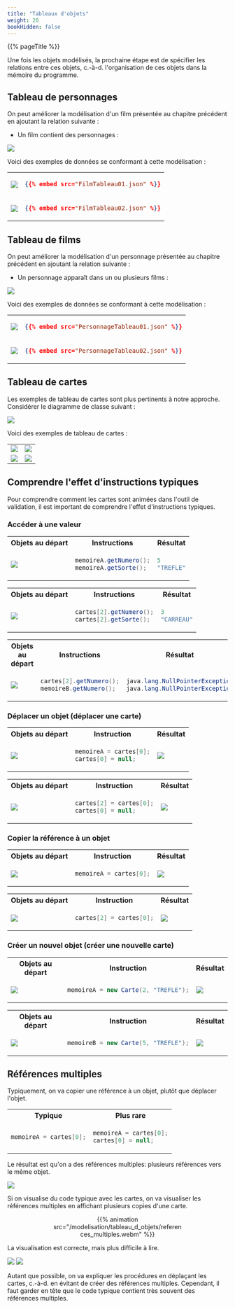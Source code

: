 ```yaml
---
title: "Tableaux d'objets"
weight: 20
bookHidden: false
---
```


{{% pageTitle %}}

Une fois les objets modélisés, la prochaine étape est de spécifier les
relations entre ces objets, c.-à-d. l'organisation de ces objets dans 
la mémoire du programme.

## Tableau de personnages 

On peut améliorer la modélisation d'un film présentée au chapitre précédent en ajoutant
la relation suivante&nbsp;:

* Un film contient des personnages :

<img class="figure" src="FilmTableau.png"/>

Voici des exemples de données se conformant à cette modélisation :

<table>

<tr>
<td>

<img class="figure" src="FilmTableau01.png"/>

</td>

<td>

```json
{{% embed src="FilmTableau01.json" %}}
```

</td>
</tr>

<tr>
<td>

<img class="figure" src="FilmTableau02.png"/>

</td>

<td>

```json
{{% embed src="FilmTableau02.json" %}}
```

</td>
</tr>



</table>

## Tableau de films

On peut améliorer la modélisation d'un personnage présentée au chapitre précédent en ajoutant
la relation suivante&nbsp;:

* Un personnage apparaît dans un ou plusieurs films :

<img class="figure" src="PersonnageTableau.png"/>

Voici des exemples de données se conformant à cette modélisation :

<table>

<tr>
<td>

<img class="figure" src="PersonnageTableau01.png"/>

</td>

<td>

```json
{{% embed src="PersonnageTableau01.json" %}}
```

</td>
</tr>

<tr>
<td>

<img class="figure" src="PersonnageTableau02.png"/>

</td>

<td>

```json
{{% embed src="PersonnageTableau02.json" %}}
```

</td>
</tr>



</table>


## Tableau de cartes

Les exemples de tableau de cartes sont plus pertinents à notre approche.
Considérer le diagramme de classe suivant :

<img class="figure" src="MonTableau.png"/>

Voici des exemples de tableau de cartes :

<table>

<tr>
<td>
<img class="figure" src="cartesA.png"/>
</td>
<td>
<img class="figure" src="tableauA.png"/>
</td>
</tr>

<tr>
<td>
<img class="figure" src="cartesB.png"/>
</td>
<td>
<img class="figure" src="tableauB.png"/>
</td>
</tr>

</table>


## Comprendre l'effet d'instructions typiques

Pour comprendre comment les cartes sont animées dans l'outil de validation, 
il est important de comprendre l'effet d'instructions typiques.

### Accéder à une valeur

<table>
<tr>
<th>Objets au départ</th>
<th>Instructions</th>
<th>Résultat</th>
</tr>

<tr>
<td>
<img class="figure" src="tableauB.png"/>
</td>
<td>

```java
memoireA.getNumero();
memoireA.getSorte();
```

</td>
<td>

```java
5
"TREFLE"
```


</td>
</tr>
</table>

<table>
<tr>
<th>Objets au départ</th>
<th>Instructions</th>
<th>Résultat</th>
</tr>

<tr>
<td>
<img class="figure" src="tableauA.png"/>
</td>
<td>

```java
cartes[2].getNumero();
cartes[2].getSorte();
```

</td>
<td>

```java
3
"CARREAU"
```


</td>
</tr>
</table>

<table>
<tr>
<th>Objets au départ</th>
<th>Instructions</th>
<th>Résultat</th>
</tr>

<tr>
<td>
<img class="figure" src="tableauB.png"/>
</td>
<td>

```java
cartes[2].getNumero();
memoireB.getNumero();
```

</td>
<td>

```java
java.lang.NullPointerException
java.lang.NullPointerException
```


</td>
</tr>
</table>



### Déplacer un objet (déplacer une carte)


<table>
<tr>
<th>Objets au départ</th>
<th>Instruction</th>
<th>Résultat</th>
</tr>

<tr>
<td>
<img class="figure" src="tableauA.png"/>
</td>
<td>

```java
memoireA = cartes[0];
cartes[0] = null;
```

</td>
<td>
<img class="figure" src="tableauA_apres1.png"/>
</td>
</tr>
</table>

<table>
<tr>
<th>Objets au départ</th>
<th>Instruction</th>
<th>Résultat</th>
</tr>

<tr>
<td>
<img class="figure" src="tableauB.png"/>
</td>
<td>

```java
cartes[2] = cartes[0];
cartes[0] = null;
```

</td>
<td>
<img class="figure" src="tableauB_apres1.png"/>
</td>
</tr>
</table>

### Copier la référence à un objet


<table>
<tr>
<th>Objets au départ</th>
<th>Instruction</th>
<th>Résultat</th>
</tr>

<tr>
<td>
<img class="figure" src="tableauA.png"/>
</td>
<td>

```java
memoireA = cartes[0];
```

</td>
<td>
<img class="figure" src="tableauA_apres2.png"/>
</td>
</tr>

</table>

<table>
<tr>
<th>Objets au départ</th>
<th>Instruction</th>
<th>Résultat</th>
</tr>

<tr>
<td>
<img class="figure" src="tableauB.png"/>
</td>
<td>

```java
cartes[2] = cartes[0];
```

</td>
<td>
<img class="figure" src="tableauB_apres2.png"/>
</td>
</tr>
</table>




### Créer un nouvel objet (créer une nouvelle carte)


<table>
<tr>
<th>Objets au départ</th>
<th>Instruction</th>
<th>Résultat</th>
</tr>


<tr>
<td>
<img class="figure" src="tableauA.png"/>
</td>
<td>

```java
memoireA = new Carte(2, "TREFLE");
```

</td>
<td>
<img class="figure" src="tableauA_apres3.png"/>
</td>
</tr>

</table>


<table>
<tr>
<th>Objets au départ</th>
<th>Instruction</th>
<th>Résultat</th>
</tr>


<tr>
<td>
<img class="figure" src="tableauB.png"/>
</td>
<td>

```java
memoireB = new Carte(5, "TREFLE");
```

</td>
<td>
<img class="figure" src="tableauB_apres3.png"/>
</td>
</tr>

</table>


## Références multiples

Typiquement, on va copier une référence à un objet, plutôt que déplacer l'objet.

<table>
<tr>
<th>
Typique
</th>
<th>
Plus rare
</th>
</tr>

<tr>
<td>

```java
memoireA = cartes[0];
```

</td>
<td>

```java
memoireA = cartes[0];
cartes[0] = null;
```

</td>
</tr>
</table>

Le résultat est qu'on a des références multiples: plusieurs références vers le même objet.

<img class="figure" src="tableauA_multiples.png"/>

Si on visualise du code typique avec les cartes, on va visualiser les références multiples en affichant plusieurs copies d'une carte.

<center>
<div style="max-width:300px;"/>
    {{% animation src="/modelisation/tableau_d_objets/references_multiples.webm" %}}
</div>
</center>



La visualisation est correcte, mais plus difficile à lire.

<img class="figure" src="cartesA.png"/>
<img class="figure" src="tableauA.png"/>


Autant que possible, on va expliquer les procédures en déplaçant les cartes,
c.-à-d. en évitant de créer des références multiples.  Cependant, il faut
garder en tête que le code typique contient très souvent des références
multiples.



